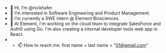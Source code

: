 - 👋 Hi, I’m @nickhafer
- 👀 I’m interested in Software Engineering and Product Management.
- 🌱 I’m currently a SWE intern @ Element Biosciences. 
- 🔭 At Element, I'm working on the cloud team to integrate SalesForce and Auth0 using Go. I'm also creating a internal developer tools web app in React.
- - 📫 How to reach me: first name + last name + "01@gmail.com"
<!--
**nickhafer/nickhafer** is a ✨ _special_ ✨ repository because its `README.md` (this file) appears on your GitHub profile.

Here are some ideas to get you started:

- 🔭 I’m currently working on ...
- 🌱 I’m currently learning ...
- 👯 I’m looking to collaborate on ...
- 🤔 I’m looking for help with ...
- 💬 Ask me about ...
- 📫 How to reach me: ...
- 😄 Pronouns: ...
- ⚡ Fun fact: ...
-->
